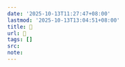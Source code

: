 ```yaml
---
date: '2025-10-13T11:27:47+08:00'
lastmod: '2025-10-13T13:04:51+08:00'
title: 󰙴
url: 󰙴
tags: []
src:
note:
---
```

